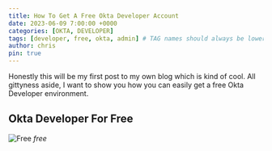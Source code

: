 ```yaml
---
title: How To Get A Free Okta Developer Account
date: 2023-06-09 7:00:00 +0000
categories: [OKTA, DEVELOPER]
tags: [developer, free, okta, admin] # TAG names should always be lowercase
author: chris
pin: true
---
```


Honestly this will be my first post to my own blog which is kind of cool. All gittyness aside, I want to show you how you can easily get a free Okta Developer environment.

## Okta Developer For Free

![Free](/assets/img/free.png)
_free_
